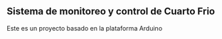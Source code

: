 ## Sistema de monitoreo y control de Cuarto Frio

Este es un proyecto basado en la plataforma Arduino

